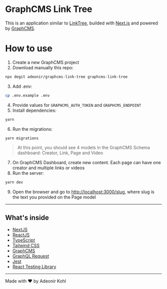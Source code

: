 # GraphCMS Link Tree

This is an application similar to [LinkTree](https://linktr.ee/), builded with [Next.js](https://nextjs.org/) and powered by [GraphCMS](https://www.graphcms.com/).

# How to use

1. Create a new GraphCMS project
2. Download manually this repo:

```bash
npx degit adeonir/graphcms-link-tree graphcms-link-tree
```

3. Add .env:

```bash
cp .env.example .env
```

4. Provide values for `GRAPHCMS_AUTH_TOKEN` and `GRAPHCMS_ENDPOINT`
5. Install dependencies:

```bash
yarn
```

6. Run the migrations:

```bash
yarn migrations
```

> At this point, you should see 4 models in the GraphCMS Schema dashboard: Creator, Link, Page and Video

7. On GraphCMS Dashboard, create new content. Each page can have one creator and multiple links or videos
8. Run the server:

```bash
yarn dev
```

9. Open the browser and go to [http://localhost:3000/slug](http://localhost:3000/slug), where slug is the text you provided on the Page model

---

## What's inside

- [NextJS](https://nextjs.org)
- [ReactJS](https://reactjs.org)
- [TypeScript](https://www.typescriptlang.org)
- [Tailwind CSS](https://tailwindcss.com)
- [GraphCMS](https://www.graphcms.com)
- [GraphQL Request](https://github.com/prisma-labs/graphql-request)
- [Jest](https://jestjs.io)
- [React Testing Library](https://testing-library.com)

---

Made with ♥️ by Adeonir Kohl

